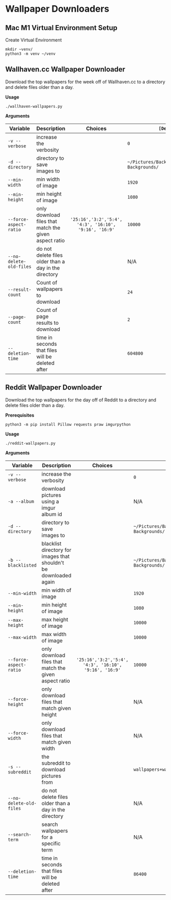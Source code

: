 # Wallpaper Downloaders

## Mac M1 Virtual Environment Setup

Create Virtual Environment

```
mkdir ~venv/
python3 -m venv ~/venv
```

## Wallhaven.cc Wallpaper Downloader

Download the top wallpapers for the week off of Wallhaven.cc to a directory and delete files older than a day.

**Usage**

```shell
./wallhaven-wallpapers.py
```

**Arguments**

| Variable | Description       | Choices | `[Default]`     |
| -------- | ----------------- | :------: | --------------- |
| `-v --verbose` | increase the verbosity |  | `0` |
| `-d --directory` | directory to save images to |  | `~/Pictures/Backgrounds/Downloaded Backgrounds/` |
| `--min-width` | min width of image |  | `1920` |
| `--min-height` | min height of image |  | `1080` |
| `--force-aspect-ratio` | only download files that match the given aspect ratio | `'25:16','3:2','5:4', '4:3', '16:10', '9:16', '16:9'` | `10000` |
| `--no-delete-old-files` | do not delete files older than a day in the directory | | N/A |
| `--result-count` | Count of wallpapers to download | | `24` |
| `--page-count` | Count of page results to download | | `2` |
| `--deletion-time` | time in seconds that files will be deleted after | | `604800` |

## Reddit Wallpaper Downloader

Download the top wallpapers for the day off of Reddit to a directory and delete files older than a day.

**Prerequisites**

```shell
python3 -m pip install Pillow requests praw imgurpython
```

**Usage**

```shell
./reddit-wallpapers.py
```

**Arguments**

| Variable | Description       | Choices | `[Default]`     |
| -------- | ----------------- | :------: | --------------- |
| `-v --verbose` | increase the verbosity |  | `0` |
| `-a --album` | download pictures using a imgur album id |  | N/A |
| `-d --directory` | directory to save images to |  | `~/Pictures/Backgrounds/Downloaded Backgrounds/` |
| `-b --blacklisted` | blacklist directory for images that shouldn't be downloaded again |  | `~/Pictures/Backgrounds/Blacklisted Backgrounds/` |
| `--min-width` | min width of image |  | `1920` |
| `--min-height` | min height of image |  | `1080` |
| `--max-height` | max height of image |  | `10000` |
| `--max-width` | max width of image |  | `10000` |
| `--force-aspect-ratio` | only download files that match the given aspect ratio | `'25:16','3:2','5:4', '4:3', '16:10', '9:16', '16:9'` | `10000` |
| `--force-height` | only download files that match given height | | N/A |
| `--force-width` | only download files that match given width | | N/A |
| `-s --subreddit` | the subreddit to download pictures from | | `wallpapers+wallpaper+MinimalWallpaper` |
| `--no-delete-old-files` | do not delete files older than a day in the directory | | N/A |
| `--search-term` | search wallpapers for a specific term | | N/A |
| `--deletion-time` | time in seconds that files will be deleted after | | `86400` |
